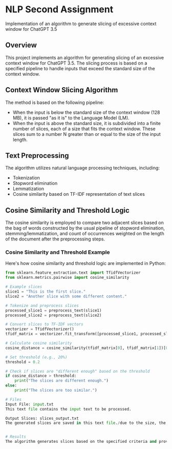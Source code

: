 # NLP Second Assignment
Implementation of an algorithm to generate slicing of excessive context window for ChatGPT 3.5

## Overview

This project implements an algorithm for generating slicing of an excessive context window for ChatGPT 3.5. The slicing process is based on a specified pipeline to handle inputs that exceed the standard size of the context window.

## Context Window Slicing Algorithm

The method is based on the following pipeline:

- When the input is below the standard size of the context window (128 MB), it is passed "as it is" to the Language Model (LM).
- When the input is above the standard size, it is subdivided into a finite number of slices, each of a size that fits the context window. These slices sum to a number N greater than or equal to the size of the input length.

## Text Preprocessing

The algorithm utilizes natural language processing techniques, including:

- Tokenization
- Stopword elimination
- Lemmatization
- Cosine similarity based on TF-IDF representation of text slices

## Cosine Similarity and Threshold Logic

The cosine similarity is employed to compare two adjacent slices based on the bag of words constructed by the usual pipeline of stopword elimination, stemming/lemmatization, and count of occurrences weighted on the length of the document after the preprocessing steps.

### Cosine Similarity and Threshold Example

Here's how cosine similarity and threshold logic are implemented in Python:

```python
from sklearn.feature_extraction.text import TfidfVectorizer
from sklearn.metrics.pairwise import cosine_similarity

# Example slices
slice1 = "This is the first slice."
slice2 = "Another slice with some different content."

# Tokenize and preprocess slices
processed_slice1 = preprocess_text(slice1)
processed_slice2 = preprocess_text(slice2)

# Convert slices to TF-IDF vectors
vectorizer = TfidfVectorizer()
tfidf_matrix = vectorizer.fit_transform([processed_slice1, processed_slice2])

# Calculate cosine similarity
cosine_distance = cosine_similarity(tfidf_matrix[0], tfidf_matrix[1])[0][0]

# Set threshold (e.g., 20%)
threshold = 0.2

# Check if slices are "different enough" based on the threshold
if cosine_distance > threshold:
    print("The slices are different enough.")
else:
    print("The slices are too similar.")

# Files
Input File: input.txt
This text file contains the input text to be processed.

Output Slices: slices_output.txt
The generated slices are saved in this text file./due to the size, the best option is displaying by file/


# Results
The algorithm generates slices based on the specified criteria and provides coverage for inputs exceeding the context window size.
